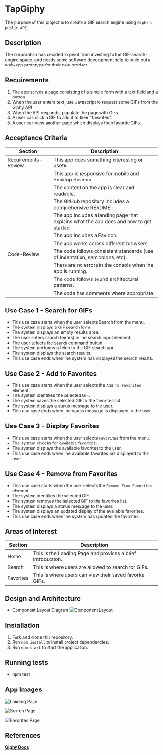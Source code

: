 # TapGiphy

The purpose of this project is to create a GIF search engine using `Giphy's public API`.

## Description

The corporation has decided to pivot from investing to the GIF-search-engine space, and needs some software development help to build out a web-app prototype for their new product.

## Requirements

1. The app serves a page consisting of a simple form with a text field and a
   button.
2. When the user enters text, use Javascript to request some GIFs from the
   Giphy API
3. When the API responds, populate the page with GIFs.
4. A user can click a GIF to add it to their "favorites".
5. A user can view another page which displays their favorite GIFs.

## Acceptance Criteria

| Section             | Description                                                                            |
| ------------------- | -------------------------------------------------------------------------------------- |
| Requirements-Review | This app does something interesting or useful.                                         |
|                     | This app is responsive for mobile and desktop devices.                                 |
|                     | The content on the app is clear and readable.                                          |
|                     | The GitHub repository includes a comprehensive README                                  |
|                     | The app includes a landing page that explains what the app does and how to get started |
|                     | The app includes a Favicon.                                                            |
|                     | The app works across different browsers                                                |
| Code-Review         | The code follows consistent standards (use of indentation, semicolons, etc).           |
|                     | There are no errors in the console when the app is running.                            |
|                     | The code follows sound architectural patterns.                                         |
|                     | The code has comments where appropriate.                                               |

## Use Case 1 - Search for GIFs

- This use case starts when the user selects Search from the menu.
- The system displays a GIF search form.
- The system displays an empty results area.
- The user enters search term(s) in the search input element.
- The user selects the `Search` command button.
- The system performs a fetch to the GIF search api.
- The system displays the search results.
- This use case ends when the system has displayed the search results.

## Use Case 2 - Add to Favorites

- This use case starts when the user selects the `Add To Favorites` element.
- The system identifies the selected GIF.
- The system saves the selected GIF to the favorites list.
- The system displays a status message to the user.
- This use case ends when the status message is displayed to the user.

## Use Case 3 - Display Favorites

- This use case starts when the user selects `Favorites` from the menu.
- The system checks for available favorites.
- The system displays the available favorites to the user.
- This use case ends when the available favorites are displayed to the user.

## Use Case 4 - Remove from Favorites

- This use case starts when the user selects the `Remove From Favorites` element.
- The system identifies the selected GIF.
- The system removes the selected GIF to the favorites list.
- The system displays a status message to the user.
- The system displays an updated display of the available favorites.
- This use case ends when the system has updated the favorites.

## Areas of Interest

| Section   | Description                                                 |
| --------- | ----------------------------------------------------------- |
| Home      | This is the Landing Page and provides a brief introduction. |
| Search    | This is where users are allowed to search for GIFs.         |
| Favorites | This is where users can view their saved favorite GIFs.     |

## Design and Architecture

- Component Layout Diagram
  ![Component Layout](https://github.com/ocsfwarch/tap_giphy/blob/master/project_docs/component_layout.png?raw=true)

## Installation

1. Fork and clone this repository.
2. Run `npm install` to install project dependencies.
3. Run `npm start` to start the application.

## Running tests

- npm test

## App Images

![Landing Page](https://github.com/ocsfwarch/tap_giphy/blob/master/project_docs/landing_page.png?raw=true)

![Search Page](https://github.com/ocsfwarch/tap_giphy/blob/master/project_docs/search_page.png?raw=true)

![Favorites Page](https://github.com/ocsfwarch/tap_giphy/blob/master/project_docs/favorites_page.png?raw=true)

## References

**[Giphy Docs](https://developers.giphy.com/docs/sdk)**
